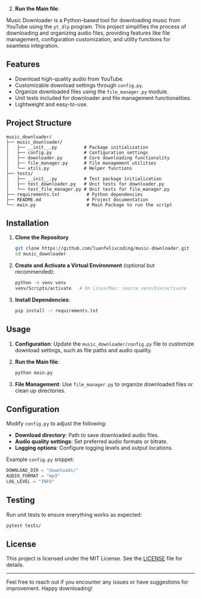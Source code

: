 2. **Run the Main file**:

Music Downloader is a Python-based tool for downloading music from YouTube using the `yt_dlp` program. This project simplifies the process of downloading and organizing audio files, providing features like file management, configuration customization, and utility functions for seamless integration.

## Features

- Download high-quality audio from YouTube.
- Customizable download settings through `config.py`.
- Organize downloaded files using the `file_manager.py` module.
- Unit tests included for downloader and file management functionalities.
- Lightweight and easy-to-use.

## Project Structure

```
music_downloader/
├── music_downloader/
│   ├── __init__.py          # Package initialization
│   ├── config.py            # Configuration settings
│   ├── downloader.py        # Core downloading functionality
│   ├── file_manager.py      # File management utilities
│   └── utils.py             # Helper functions
├── tests/
│   ├── __init__.py          # Test package initialization
│   ├── test_downloader.py   # Unit tests for downloader.py
│   └── test_file_manager.py # Unit tests for file_manager.py
├── requirements.txt          # Python dependencies
├── README.md                 # Project documentation
└── main.py                   # Main Package to run the script
```

## Installation

1. **Clone the Repository**
   ```bash
   git clone https://github.com/luanfelixcoding/music-downloader.git
   cd music_downloader
   ```

2. **Create and Activate a Virtual Environment** (optional but recommended):
   ```bash
   python -m venv venv
   venv/Scripts/activate   # On Linux/Mac: source venv/bin/activate
   ```

3. **Install Dependencies**:
   ```bash
   pip install -r requirements.txt
   ```

## Usage

1. **Configuration**:
   Update the `music_downloader/config.py` file to customize download settings, such as file paths and audio quality.

2. **Run the Main file**:
   ```bash
   python main.py
   ```

3. **File Management**:
   Use `file_manager.py` to organize downloaded files or clean up directories.

## Configuration

Modify `config.py` to adjust the following:

- **Download directory**: Path to save downloaded audio files.
- **Audio quality settings**: Set preferred audio formats or bitrate.
- **Logging options**: Configure logging levels and output locations.

Example `config.py` snippet:
```python
DOWNLOAD_DIR = "downloads/"
AUDIO_FORMAT = "mp3"
LOG_LEVEL = "INFO"
```

## Testing

Run unit tests to ensure everything works as expected:

```bash
pytest tests/
```

## License

This project is licensed under the MIT License. See the [LICENSE](LICENSE) file for details.

---

Feel free to reach out if you encounter any issues or have suggestions for improvement. Happy downloading!
